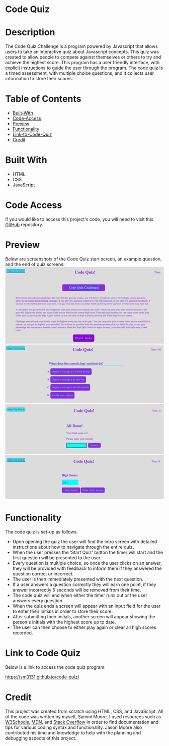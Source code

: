 # Code Quiz

# Description

The Code Quiz Challenge is a program powered by Javascript that allows users to take an interactive quiz about Javascript concepts. This quiz was created to allow people to compete against themselves or others to try and achieve the highest score. This program has a user friendly interface, with explicit instructions to guide the user through the program. The code quiz is a timed assessment, with multiple choice questions, and it collects user information to store their scores. 

# Table of Contents

- [Built-With](#built-with)
- [Code-Access](#code-access)
- [Preview](#preview)
- [Functionality](#functionality)
- [Link-to-Code-Quiz](#link-to-code-quiz)
- [Credit](#credit)

# Built With
- HTML
- CSS
- JavaScript

# Code Access
If you would like to access this project's code, you will need to visit this [GitHub](https://github.com/sm3131/code-quiz) repository.

# Preview
Below are screenshots of the Code Quiz start screen, an example question, and the end of quiz screens:
![Code Quiz Start](./assets/images/quiz-start.png)
![Code Quiz Question](./assets/images/quiz-question.png)
![Code Quiz Finish](./assets/images/quiz-finish.png)
![Code Quiz HighScore](./assets/images/quiz-highscore.png)

# Functionality

The code quiz is set-up as follows:
- Upon opening the quiz the user will find the intro screen with detailed instructions about how to navigate through the entire quiz.
- When the user presses the 'Start Quiz' button the timer will start and the first question will be presented to the user.
- Every question is multiple choice, so once the user clicks on an answer, they will be provided with feedback to inform them if they answered the question correct or incorrect.
- The user is then immediately presented with the next question.
- If a user answers a question correctly they will earn one point, if they answer incorrectly 5 seconds will be removed from their time.
- The code quiz will end when either the timer runs out or the user answers every question.
- When the quiz ends a screen will appear with an input field for the user to enter their initials in order to store their score.
- After submitting their initials, another screen will appear showing the person's initials with the highest score up to date.
- The user can then choose to either play again or clear all high scores recorded.

# Link to Code Quiz

Below is a link to access the code quiz program:

https://sm3131.github.io/code-quiz/

# Credit

This project was created from scratch using HTML, CSS, and JavaScript. All of the code was written by myself, Sammi Moore. I used resources such as [W3Schools](https://www.w3schools.com/), [MDN](https://developer.mozilla.org/en-US/), and [Stack Overflow](https://stackoverflow.com/) in order to find documentation and tips for various coding syntax and functionality. Jason Moore also contributed his time and knowledge to help with the planning and debugging aspects of this project. 